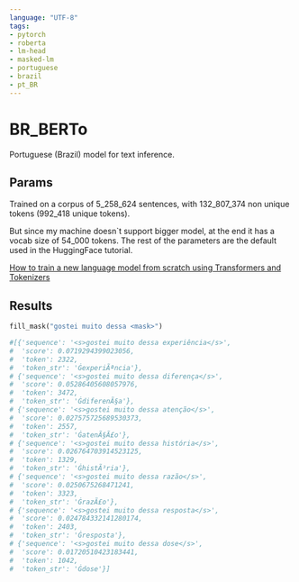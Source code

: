 ```yaml
---
language: "UTF-8"
tags:
- pytorch
- roberta
- lm-head
- masked-lm
- portuguese
- brazil
- pt_BR
---
```


# BR_BERTo

Portuguese (Brazil) model for text inference.

## Params

Trained on a corpus of 5_258_624 sentences, with 132_807_374 non unique tokens (992_418 unique tokens).

But since my machine doesn`t support bigger model, at the end it has a vocab size of 54_000 tokens. The rest of the parameters are the default used in the HuggingFace tutorial.

[How to train a new language model from scratch using Transformers and Tokenizers](https://huggingface.co/blog/how-to-train)

## Results

```python
fill_mask("gostei muito dessa <mask>")

#[{'sequence': '<s>gostei muito dessa experiência</s>',
#  'score': 0.0719294399023056,
#  'token': 2322,
#  'token_str': 'ĠexperiÃªncia'},
# {'sequence': '<s>gostei muito dessa diferença</s>',
#  'score': 0.05286405608057976,
#  'token': 3472,
#  'token_str': 'ĠdiferenÃ§a'},
# {'sequence': '<s>gostei muito dessa atenção</s>',
#  'score': 0.027575725689530373,
#  'token': 2557,
#  'token_str': 'ĠatenÃ§Ã£o'},
# {'sequence': '<s>gostei muito dessa história</s>',
#  'score': 0.026764703914523125,
#  'token': 1329,
#  'token_str': 'ĠhistÃ³ria'},
# {'sequence': '<s>gostei muito dessa razão</s>',
#  'score': 0.0250675268471241,
#  'token': 3323,
#  'token_str': 'ĠrazÃ£o'},
# {'sequence': '<s>gostei muito dessa resposta</s>',
#  'score': 0.024784332141280174,
#  'token': 2403,
#  'token_str': 'Ġresposta'},
# {'sequence': '<s>gostei muito dessa dose</s>',
#  'score': 0.01720510423183441,
#  'token': 1042,
#  'token_str': 'Ġdose'}]
```
